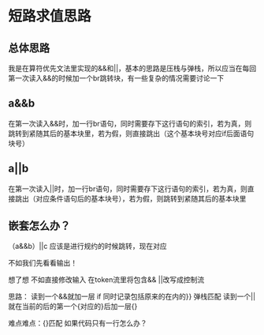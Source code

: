 # 短路求值思路
## 总体思路
我是在算符优先文法里实现的&&和||，基本的思路是压栈与弹栈，所以应当在每回第一次读入&&的时候加一个br跳转块，有一些复杂的情况需要讨论一下
## a&&b
在第一次读入&&时，加一行br语句，同时需要存下这行语句的索引，若为真，则跳转到紧随其后的基本块里，若为假，则直接跳出（这个基本块号对应if后面语句块号）
## a||b
在第一次读入||时，加一行br语句，同时需要存下这行语句的索引，若为真，则直接跳出（对应条件语句后的基本块号），若为假，则跳转到紧随其后的基本块里
## 嵌套怎么办？
（a&&b）||c
应该是进行规约的时候跳转，现在对应

不如我们先看看输出！

想了想 不如直接修改输入 在token流里将包含&& ||改写成控制流

思路：
读到一个&&就加一层 if 同时记录包括原来的在内的}} 弹栈匹配
读到一个|| 就在当前的后的第一个{对应的}后加一层{}

难点难点：{}匹配
如果代码只有一行怎么办？
